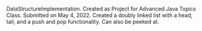 DataStructureImplementation. Created as Project for Advanced Java Topics Class. Submitted on May 4, 2022. Created a doubly linked list with a head, tail, and a push and pop functionality. Can also be peeked at.
